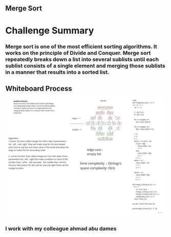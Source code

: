 ## Merge Sort 


# Challenge Summary

###  Merge sort is one of the most efficient sorting algorithms. It works on the principle of Divide and Conquer. Merge sort repeatedly breaks down a list into several sublists until each sublist consists of a single element and merging those sublists in a manner that results into a sorted list.


## Whiteboard Process
![](mergeSort.jpg)

### I work with my colleague  ahmad abu dames